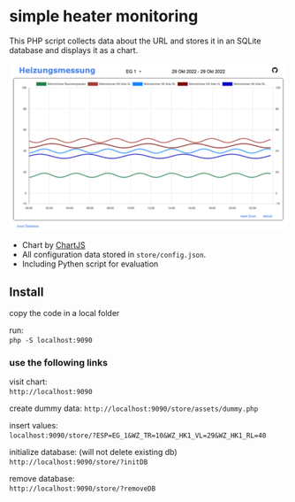 # simple heater monitoring

This PHP script collects data about the URL and stores it in an SQLite database and displays it as a chart.   

![screenshot](css/screenshot.png)

- Chart by [ChartJS](https://www.chartjs.org/)
- All configuration data stored in `store/config.json`.
- Including Pythen script for evaluation

## Install

copy the code in a local folder

run:  
`php -S localhost:9090`

### use the following links

visit chart:  
`http://localhost:9090`

create dummy data:
`http://localhost:9090/store/assets/dummy.php` 

insert values:  
`localhost:9090/store/?ESP=EG_1&WZ_TR=10&WZ_HK1_VL=29&WZ_HK1_RL=40`

initialize database: (will not delete existing db)  
`http://localhost:9090/store/?initDB`

remove database:   
`http://localhost:9090/store/?removeDB`



 

